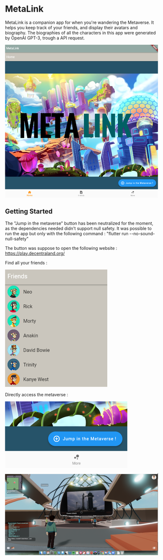 # MetaLink

MetaLink is a companion app for when you're wandering the Metaverse. It helps you keep track of your friends, and display their avatars and biography. 
The biographies of all the characters in this app were generated by OpenAI GPT-3, trough a API request. 

![alt text](https://raw.githubusercontent.com/antoineillien/ressources/main/general.png)

## Getting Started

The "Jump in the metaverse" button has been neutralized for the moment, as the dependencies needed didn't support null safety. It was possible to run the app but only with the following command : "flutter run --no-sound-null-safety"

The button was suppose to open the following website : https://play.decentraland.org/ 


Find all your friends : 

![alt text](https://raw.githubusercontent.com/antoineillien/ressources/main/friends.png)

Directly access the metaverse : 

![alt text](https://raw.githubusercontent.com/antoineillien/ressources/main/metaverse_jump.png)

![alt text](https://raw.githubusercontent.com/antoineillien/ressources/main/decentraland.png)





